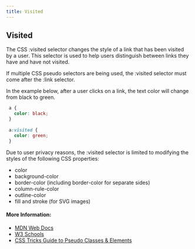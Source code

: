 ```yaml
---
title: Visited
---
```

## Visited

The CSS :visited selector changes the style of a link that has been visited by a user. This selector is used to help users distinguish between links they have and have not visited.

If multiple CSS pseudo selectors are being used, the :visited selector must come after the :link selector.

In the example below, after a user clicks on a link, the text color will change from black to green. 

```css
 a {
   color: black;
 }
 
 a:visited {
   color: green;
 }
```

Due to user privacy reasons, the :visited selector is limited to modifying the styles of the following CSS properties:

* color
* background-color
* border-color (including border-color for separate sides)
* column-rule-color
* outline-color
* fill and stroke (for SVG images)

#### More Information:
* [MDN Web Docs](https://developer.mozilla.org/en-US/docs/Web/CSS/:visited)
* [W3 Schools](https://www.w3schools.com/cssref/sel_visited.asp)
* [CSS Tricks Guide to Pseudo Classes & Elements](https://www.smashingmagazine.com/2016/05/an-ultimate-guide-to-css-pseudo-classes-and-pseudo-elements/#visited)

